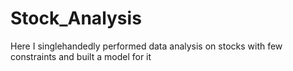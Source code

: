 # Stock_Analysis
Here I singlehandedly performed data analysis on stocks with few constraints and built a model for it
